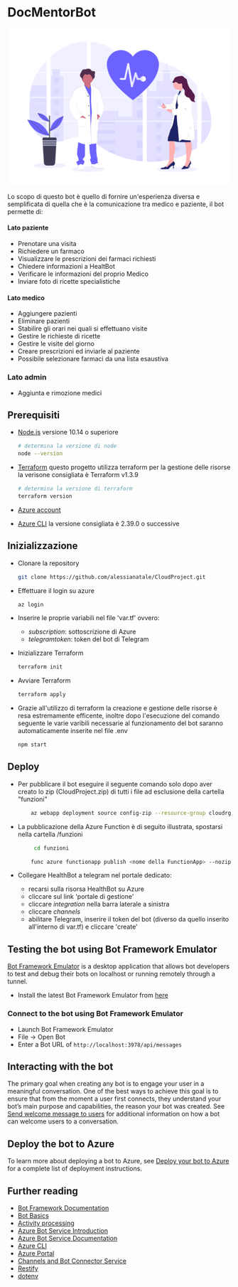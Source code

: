 # DocMentorBot

![ ](immagini/immagine1.png)

Lo scopo di questo bot è quello di fornire un'esperienza diversa e semplificata di quella che è la comunicazione tra medico e paziente, il bot permette di:
 #### Lato paziente
- Prenotare una visita
- Richiedere un farmaco 
- Visualizzare le prescrizioni dei farmaci richiesti
- Chiedere informazioni a HealtBot
- Verificare le informazioni del proprio Medico
- Inviare foto di ricette specialistiche
 #### Lato medico
 - Aggiungere pazienti
 - Eliminare pazienti
 - Stabilire gli orari nei quali si effettuano visite
 - Gestire le richieste di ricette
 - Gestire le visite del giorno
 - Creare prescrizioni ed inviarle al paziente 
 - Possibile selezionare farmaci da una lista esaustiva 

 ### Lato admin
 - Aggiunta e rimozione medici




## Prerequisiti

- [Node.js](https://nodejs.org) versione 10.14 o superiore

    ```bash
    # determina la versione di node
    node --version
    ```
- [Terraform](https://developer.hashicorp.com/terraform/downloads) questo progetto utilizza terraform per la gestione delle risorse la verisone consigliata è Terraform v1.3.9

    ```bash
    # determina la versione di terraform
    terraform version    
    ```
- [Azure account](https://azure.microsoft.com/free/?WT.mc_id=A261C142F)    

- [Azure CLI](https://learn.microsoft.com/en-us/cli/azure/install-azure-cli) la versione consigliata è 2.39.0 o successive


## Inizializzazione

- Clonare la repository 

    ```bash
    git clone https://github.com/alessianatale/CloudProject.git
    ```
- Effettuare il login su azure

    ```bash
    az login
    ```
- Inserire le proprie variabili nel file 'var.tf' ovvero:

    - _subscription_: sottoscrizione di Azure
    - _telegramtoken_: token del bot di Telegram

- Inizializzare Terraform

    ```bash
    terraform init
    ```
- Avviare Terraform

    ```bash
    terraform apply
    ```
-  Grazie all'utilizzo di terraform la creazione e gestione delle risorse è resa estremamente efficente, inoltre dopo l'esecuzione del comando seguente le varie varibili necessarie al funzionamento del bot saranno automaticamente inserite nel file .env

    ```bash
    npm start
    ```

## Deploy

- Per pubblicare il bot eseguire il seguente comando solo dopo aver creato lo zip (CloudProject.zip) di tutti i file ad esclusione della cartella "funzioni"

    ```bash
        az webapp deployment source config-zip --resource-group cloudrg --name cloudas --src CloudProject.zip
    ```
- La pubblicazione della Azure Function è di seguito illustrata, spostarsi nella cartella /funzioni
   ```bash
        cd funzioni
    ```
    ```bash
        func azure functionapp publish <nome della FunctionApp> --nozip
    ```
    
- Collegare HealthBot a telegram nel portale dedicato:
   
   - recarsi sulla risorsa HealthBot su Azure
   - cliccare sul link 'portale di gestione'
   - cliccare _integration_ nella barra laterale a sinistra
   - cliccare _channels_
   - abilitare Telegram, inserire il token del bot (diverso da quello inserito all'interno di var.tf) e cliccare 'create'
    

## Testing the bot using Bot Framework Emulator

[Bot Framework Emulator](https://github.com/microsoft/botframework-emulator) is a desktop application that allows bot developers to test and debug their bots on localhost or running remotely through a tunnel.

- Install the latest Bot Framework Emulator from [here](https://github.com/Microsoft/BotFramework-Emulator/releases)

### Connect to the bot using Bot Framework Emulator

- Launch Bot Framework Emulator
- File -> Open Bot
- Enter a Bot URL of `http://localhost:3978/api/messages`

## Interacting with the bot

The primary goal when creating any bot is to engage your user in a meaningful conversation. One of the best ways to achieve this goal is to ensure that from the moment a user first connects, they understand your bot’s main purpose and capabilities, the reason your bot was created. See [Send welcome message to users](https://aka.ms/botframework-welcome-instructions) for additional information on how a bot can welcome users to a conversation.

## Deploy the bot to Azure

To learn more about deploying a bot to Azure, see [Deploy your bot to Azure](https://aka.ms/azuredeployment) for a complete list of deployment instructions.

## Further reading

- [Bot Framework Documentation](https://docs.botframework.com)
- [Bot Basics](https://docs.microsoft.com/azure/bot-service/bot-builder-basics?view=azure-bot-service-4.0)
- [Activity processing](https://docs.microsoft.com/en-us/azure/bot-service/bot-builder-concept-activity-processing?view=azure-bot-service-4.0)
- [Azure Bot Service Introduction](https://docs.microsoft.com/azure/bot-service/bot-service-overview-introduction?view=azure-bot-service-4.0)
- [Azure Bot Service Documentation](https://docs.microsoft.com/azure/bot-service/?view=azure-bot-service-4.0)
- [Azure CLI](https://docs.microsoft.com/cli/azure/?view=azure-cli-latest)
- [Azure Portal](https://portal.azure.com)
- [Channels and Bot Connector Service](https://docs.microsoft.com/en-us/azure/bot-service/bot-concepts?view=azure-bot-service-4.0)
- [Restify](https://www.npmjs.com/package/restify)
- [dotenv](https://www.npmjs.com/package/dotenv)
